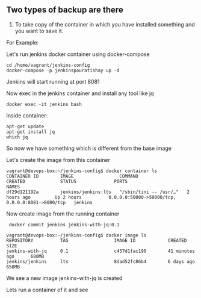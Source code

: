 ## Two types of backup are there

1. To take copy of the container in which you have installed something and you want to save it.

For Example:

Let's run jenkins docker container using docker-compose

```
cd /home/vagrant/jenkins-config
docker-compose -p jenkinspouratishay up -d
```

Jenkins will start running at port 8081

Now exec in the jenkins container and install any tool like jq

```
docker exec -it jenkins bash
```

Inside container:

```
apt-get update
apt-get install jq
which jq
```

So now we have something which is different from the base image

Let's create the image from this container

```
vagrant@devops-box:~/jenkins-config$ docker container ls
CONTAINER ID        IMAGE                 COMMAND                  CREATED             STATUS              PORTS                                              NAMES
df29d121192a        jenkins/jenkins:lts   "/sbin/tini -- /usr/…"   2 hours ago         Up 2 hours          0.0.0.0:50000->50000/tcp, 0.0.0.0:8081->8080/tcp   jenkins
```

Now create image from the running container

```
 docker commit jenkins jenkins-with-jq:0.1
```

```
vagrant@devops-box:~/jenkins-config$ docker image ls
REPOSITORY          TAG                 IMAGE ID            CREATED             SIZE
jenkins-with-jq     0.1                 c457d1fac190        41 minutes ago      680MB
jenkins/jenkins     lts                 8dad52fc86b4        6 days ago          658MB
```

We see a new image jenkins-with-jq is created

Lets run a container of it and see

